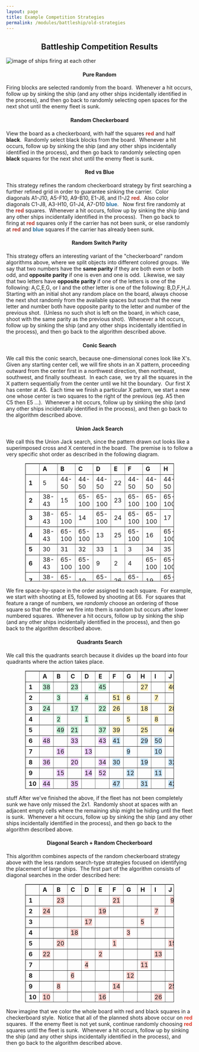 ```yaml
---
layout: page
title: Example Competition Strategies
permalink: /modules/battleship/old-strategies
---
```


<h2 style="text-align: center;">Battleship Competition Results</h2>
<p><img style="display: block; margin-left: auto; margin-right: auto;" src="https://csufullerton.instructure.com/courses/2927600/files/183043734/preview" alt="image of ships firing at each other" data-ally-user-updated-alt="image of ships firing at each other" data-api-endpoint="https://csufullerton.instructure.com/api/v1/courses/2927600/files/183043734" data-api-returntype="File" /></p>
<h4 style="text-align: center;"><strong>Pure Random</strong></h4>
<p>Firing blocks are selected randomly from the board.&nbsp; Whenever a hit occurs, follow up by sinking the ship (and any other ships incidentally identified in the process), and then go back to randomly selecting open spaces for the next shot until the enemy fleet is sunk.</p>
<h4 style="text-align: center;"><strong>Random Checkerboard</strong></h4>
<p>View the board as a checkerboard, with half the squares <span style="color: #ba372a;"><strong>red</strong></span> and half <strong>black</strong>.&nbsp; Randomly select black blocks from the board.&nbsp; Whenever a hit occurs, follow up by sinking the ship (and any other ships incidentally identified in the process), and then go back to randomly selecting open <strong>black</strong> squares for the next shot until the enemy fleet is sunk.</p>
<h4 style="text-align: center;"><strong>Red vs Blue</strong></h4>
<p>This strategy refines the random checkerboard strategy by first searching a further refined grid in order to guarantee sinking the carrier.&nbsp; Color diagonals A1-J10, A5-F10, A9-B10, E1-J6, and I1-J2 <span style="color: #ba372a;"><strong>red</strong></span>.&nbsp; Also color diagonals C1-J8, A3-H10, G1-J4, A7-D10 <span style="color: #236fa1;"><strong>blue</strong></span>.&nbsp; &nbsp;Now first fire randomly at the <span style="color: #ba372a;"><strong>red</strong></span> squares.&nbsp; Whenever a hit occurs, follow up by sinking the ship (and any other ships incidentally identified in the process).&nbsp; Then go back to firing at <span style="color: #ba372a;"><strong>red</strong></span> squares only if the carrier has not been sunk, or else randomly at <span style="color: #ba372a;"><strong>red</strong></span> and <span style="color: #236fa1;"><strong>blue</strong></span> squares if the carrier has already been sunk.</p>
<h4 style="text-align: center;"><strong>Random Switch Parity</strong></h4>
<p>This strategy offers an interesting variant of the "checkerboard" random algorithms above, where we split objects into different colored groups.&nbsp; We say that two numbers have the <strong>same parity</strong> if they are both even or both odd, and <strong>opposite parity</strong> if one is even and one is odd.&nbsp; Likewise, we say that two letters have <strong>opposite parity</strong> if one of the letters is one of the following: A,C,E,G, or I and the other letter is one of the following: B,D,F,H,J.&nbsp; Starting with an initial shot any random place on the board, always choose the next shot randomly from the available spaces but such that the new letter and number both have opposite parity to the letter and number of the previous shot.&nbsp; (Unless no such shot is left on the board, in which case, shoot with the same parity as the previous shot).&nbsp; Whenever a hit occurs, follow up by sinking the ship (and any other ships incidentally identified in the process), and then go back to the algorithm described above.</p>
<h4 style="text-align: center;"><strong>Conic Search</strong></h4>
<p>We call this the conic search, because one-dimensional cones look like X's.&nbsp; Given any starting center cell, we will fire shots in an X pattern, proceeding outward from the center first in a northwest direction, then northeast, southwest, and finally southeast.&nbsp; In each case,&nbsp; we try all the squares in the X pattern sequentially from the center until we hit the boundary.&nbsp; Our first X has center at A5.&nbsp; Each time we finish a particular X pattern, we start a new one whose center is two squares to the right of the previous (eg. A5 then C5 then E5 ...).&nbsp; Whenever a hit occurs, follow up by sinking the ship (and any other ships incidentally identified in the process), and then go back to the algorithm described above.</p>
<h4 style="text-align: center;"><strong>Union Jack Search</strong></h4>
<p style="text-align: left;">We call this the Union Jack search, since the pattern drawn out looks like a superimposed cross and X centered in the board.&nbsp; The premise is to follow a very specific shot order as described in the following diagram.</p>
<table style="border-collapse: collapse; width: 79.848%; height: 319px; margin-left: auto; margin-right: auto;" border="1">
    <tbody>
        <tr style="height: 29px;">
            <td style="width: 5%; height: 29px;"></td>
            <td style="width: 7.96997%; height: 29px;"><strong>A</strong></td>
            <td style="width: 9.2145%; height: 29px;"><strong>B</strong></td>
            <td style="width: 9.89163%; height: 29px;"><strong>C</strong></td>
            <td style="width: 8.96954%; height: 29px;"><strong>D</strong></td>
            <td style="width: 4.52167%; height: 29px;"><strong>E</strong></td>
            <td style="width: 9.0312%; height: 29px;"><strong>F</strong></td>
            <td style="width: 9.429%; height: 29px;"><strong>G</strong></td>
            <td style="width: 9.92215%; height: 29px;"><strong>H</strong></td>
            <td style="width: 14.1132%; height: 29px;"><strong>I</strong></td>
            <td style="width: 29.384%; height: 29px;"><strong>J</strong></td>
        </tr>
        <tr style="height: 29px;">
            <td style="width: 5%; height: 29px;"><strong>1</strong></td>
            <td style="width: 7.96997%; height: 29px;">5</td>
            <td style="width: 9.2145%; height: 29px;">44-50</td>
            <td style="width: 9.89163%; height: 29px;">44-50</td>
            <td style="width: 8.96954%; height: 29px;">44-50</td>
            <td style="width: 4.52167%; height: 29px;">22</td>
            <td style="width: 9.0312%; height: 29px;">44-50</td>
            <td style="width: 9.429%; height: 29px;">44-50</td>
            <td style="width: 9.92215%; height: 29px;">44-50</td>
            <td style="width: 14.1132%; height: 29px;">44-50</td>
            <td style="width: 29.384%; height: 29px; text-align: center;">7</td>
        </tr>
        <tr style="height: 29px;">
            <td style="width: 5%; height: 29px;"><strong>2</strong></td>
            <td style="width: 7.96997%; height: 29px;">38-43</td>
            <td style="width: 9.2145%; height: 29px;">15</td>
            <td style="width: 9.89163%; height: 29px;">65-100</td>
            <td style="width: 8.96954%; height: 29px;">65-100</td>
            <td style="width: 4.52167%; height: 29px;">23</td>
            <td style="width: 9.0312%; height: 29px;">65-100</td>
            <td style="width: 9.429%; height: 29px;">65-100</td>
            <td style="width: 9.92215%; height: 29px;">65-100</td>
            <td style="width: 14.1132%; height: 29px;">18</td>
            <td style="width: 29.384%; height: 29px;">51-57</td>
        </tr>
        <tr style="height: 29px;">
            <td style="width: 5%; height: 29px;"><strong>3</strong></td>
            <td style="width: 7.96997%; height: 29px;"><strong></strong>38-43</td>
            <td style="width: 9.2145%; height: 29px;">65-100</td>
            <td style="width: 9.89163%; height: 29px;">14</td>
            <td style="width: 8.96954%; height: 29px;">65-100</td>
            <td style="width: 4.52167%; height: 29px;">24</td>
            <td style="width: 9.0312%; height: 29px;">65-100</td>
            <td style="width: 9.429%; height: 29px;">65-100</td>
            <td style="width: 9.92215%; height: 29px;">17</td>
            <td style="width: 14.1132%; height: 29px;">65-100</td>
            <td style="width: 29.384%; height: 29px;">51-57</td>
        </tr>
        <tr style="height: 29px;">
            <td style="width: 5%; height: 29px;"><strong>4</strong></td>
            <td style="width: 7.96997%; height: 29px;"><strong></strong>38-43</td>
            <td style="width: 9.2145%; height: 29px;">65-100</td>
            <td style="width: 9.89163%; height: 29px;">65-100</td>
            <td style="width: 8.96954%; height: 29px;">13</td>
            <td style="width: 4.52167%; height: 29px;">25</td>
            <td style="width: 9.0312%; height: 29px;">65-100</td>
            <td style="width: 9.429%; height: 29px;">16</td>
            <td style="width: 9.92215%; height: 29px;">65-100</td>
            <td style="width: 14.1132%; height: 29px;">65-100</td>
            <td style="width: 29.384%; height: 29px;">51-57</td>
        </tr>
        <tr style="height: 29px;">
            <td style="width: 5%; height: 29px;"><strong>5</strong></td>
            <td style="width: 7.96997%; height: 29px;">30</td>
            <td style="width: 9.2145%; height: 29px;">31</td>
            <td style="width: 9.89163%; height: 29px;">32</td>
            <td style="width: 8.96954%; height: 29px;">33</td>
            <td style="width: 4.52167%; height: 29px;">1</td>
            <td style="width: 9.0312%; height: 29px;">3</td>
            <td style="width: 9.429%; height: 29px;">34</td>
            <td style="width: 9.92215%; height: 29px;">35</td>
            <td style="width: 14.1132%; height: 29px;">36</td>
            <td style="width: 29.384%; height: 29px;">37</td>
        </tr>
        <tr style="height: 29px;">
            <td style="width: 5%; height: 29px;"><strong>6</strong></td>
            <td style="width: 7.96997%; height: 29px;"><strong></strong>38-43</td>
            <td style="width: 9.2145%; height: 29px;">65-100</td>
            <td style="width: 9.89163%; height: 29px;">65-100</td>
            <td style="width: 8.96954%; height: 29px;">9</td>
            <td style="width: 4.52167%; height: 29px;">2</td>
            <td style="width: 9.0312%; height: 29px;">4</td>
            <td style="width: 9.429%; height: 29px;">65-100</td>
            <td style="width: 9.92215%; height: 29px;">65-100</td>
            <td style="width: 14.1132%; height: 29px;">65-100</td>
            <td style="width: 29.384%; height: 29px;">51-57</td>
        </tr>
        <tr style="height: 29px;">
            <td style="width: 5%; height: 29px;"><strong>7</strong></td>
            <td style="width: 7.96997%; height: 29px;"><strong></strong>38-43</td>
            <td style="width: 9.2145%; height: 29px;">65-100</td>
            <td style="width: 9.89163%; height: 29px;">10</td>
            <td style="width: 8.96954%; height: 29px;">65-100</td>
            <td style="width: 4.52167%; height: 29px;">26</td>
            <td style="width: 9.0312%; height: 29px;">65-100</td>
            <td style="width: 9.429%; height: 29px;">19</td>
            <td style="width: 9.92215%; height: 29px;">65-100</td>
            <td style="width: 14.1132%; height: 29px;">65-100</td>
            <td style="width: 29.384%; height: 29px;">51-57</td>
        </tr>
        <tr style="height: 29px;">
            <td style="width: 5%; height: 29px;"><strong>8</strong></td>
            <td style="width: 7.96997%; height: 29px;"><strong></strong>38-43</td>
            <td style="width: 9.2145%; height: 29px;">11</td>
            <td style="width: 9.89163%; height: 29px;">65-100</td>
            <td style="width: 8.96954%; height: 29px;">65-100</td>
            <td style="width: 4.52167%; height: 29px;">27</td>
            <td style="width: 9.0312%; height: 29px;">65-100</td>
            <td style="width: 9.429%; height: 29px;">65-100</td>
            <td style="width: 9.92215%; height: 29px;">20</td>
            <td style="width: 14.1132%; height: 29px;">65-100</td>
            <td style="width: 29.384%; height: 29px;">51-57</td>
        </tr>
        <tr style="height: 29px;">
            <td style="width: 5%; height: 29px;"><strong>9</strong></td>
            <td style="width: 7.96997%; height: 29px;">12</td>
            <td style="width: 9.2145%; height: 29px;">65-100</td>
            <td style="width: 9.89163%; height: 29px;">65-100</td>
            <td style="width: 8.96954%; height: 29px;">65-100</td>
            <td style="width: 4.52167%; height: 29px;">28</td>
            <td style="width: 9.0312%; height: 29px;">65-100</td>
            <td style="width: 9.429%; height: 29px;">65-100</td>
            <td style="width: 9.92215%; height: 29px;">65-100</td>
            <td style="width: 14.1132%; height: 29px;">21</td>
            <td style="width: 29.384%; height: 29px;">51-57</td>
        </tr>
        <tr style="height: 29px;">
            <td style="width: 5%; height: 29px;"><strong>10</strong></td>
            <td style="width: 7.96997%; height: 29px;">6</td>
            <td style="width: 9.2145%; height: 29px;">58-64</td>
            <td style="width: 9.89163%; height: 29px;">58-64</td>
            <td style="width: 8.96954%; height: 29px;">58-64</td>
            <td style="width: 4.52167%; height: 29px;">29</td>
            <td style="width: 9.0312%; height: 29px;">58-64</td>
            <td style="width: 9.429%; height: 29px;">58-64</td>
            <td style="width: 9.92215%; height: 29px;">58-64</td>
            <td style="width: 14.1132%; height: 29px;">58-64</td>
            <td style="width: 29.384%; height: 29px;">8</td>
        </tr>
    </tbody>
</table>
<p>We fire space-by-space in the order assigned to each square.&nbsp; For example, we start with shooting at E5, followed by shooting at E6.&nbsp; For squares that feature a range of numbers, we <em>randomly</em> choose an ordering of those square so that the order we fire into them is random but occurs after lower numbered squares.&nbsp; Whenever a hit occurs, follow up by sinking the ship (and any other ships incidentally identified in the process), and then go back to the algorithm described above.</p>
<h4 style="text-align: center;"><strong>Quadrants Search</strong></h4>
<p>We call this the quadrants search because it divides up the board into four quadrants where the action takes place.</p>
<table style="border-collapse: collapse; width: 79.848%; height: 319px; margin-left: auto; margin-right: auto;" border="1">
    <tbody>
        <tr style="height: 29px;">
            <td style="width: 5%; height: 29px;"></td>
            <td style="width: 7.96997%; height: 29px;"><strong>A</strong></td>
            <td style="width: 9.2145%; height: 29px;"><strong>B</strong></td>
            <td style="width: 9.89163%; height: 29px;"><strong>C</strong></td>
            <td style="width: 8.0335%; height: 29px;"><strong>D</strong></td>
            <td style="width: 8.73384%; height: 29px;"><strong>E</strong></td>
            <td style="width: 7.93917%; height: 29px;"><strong>F</strong></td>
            <td style="width: 8.80501%; height: 29px;"><strong>G</strong></td>
            <td style="width: 11.3262%; height: 29px;"><strong>H</strong></td>
            <td style="width: 11.1491%; height: 29px;"><strong>I</strong></td>
            <td style="width: 29.384%; height: 29px;"><strong>J</strong></td>
        </tr>
        <tr style="height: 29px;">
            <td style="width: 5%; height: 29px;"><strong>1</strong></td>
            <td style="width: 7.96997%; height: 29px;"><span style="background-color: #bfedd2;">38</span></td>
            <td style="width: 9.2145%; height: 29px;"></td>
            <td style="width: 9.89163%; height: 29px;"><span style="background-color: #bfedd2;">23</span></td>
            <td style="width: 8.0335%; height: 29px;"></td>
            <td style="width: 8.73384%; height: 29px;"><span style="background-color: #bfedd2;">45</span></td>
            <td style="width: 7.93917%; height: 29px;"></td>
            <td style="width: 8.80501%; height: 29px;"></td>
            <td style="width: 11.3262%; height: 29px;"><span style="background-color: #fbeeb8;">27</span></td>
            <td style="width: 11.1491%; height: 29px;"></td>
            <td style="width: 29.384%; height: 29px; text-align: center;"><span style="background-color: #fbeeb8;">40</span></td>
        </tr>
        <tr style="height: 29px;">
            <td style="width: 5%; height: 29px;"><strong>2</strong></td>
            <td style="width: 7.96997%; height: 29px;"></td>
            <td style="width: 9.2145%; height: 29px;"><span style="background-color: #bfedd2;">3</span></td>
            <td style="width: 9.89163%; height: 29px;"></td>
            <td style="width: 8.0335%; height: 29px;"><span style="background-color: #bfedd2;">4</span></td>
            <td style="width: 8.73384%; height: 29px;"></td>
            <td style="width: 7.93917%; height: 29px;"><span style="background-color: #fbeeb8;">51</span></td>
            <td style="width: 8.80501%; height: 29px;"><span style="background-color: #fbeeb8;">6</span></td>
            <td style="width: 11.3262%; height: 29px;"></td>
            <td style="width: 11.1491%; height: 29px;"><span style="background-color: #fbeeb8;">7</span></td>
            <td style="width: 29.384%; height: 29px;"></td>
        </tr>
        <tr style="height: 29px;">
            <td style="width: 5%; height: 29px;"><strong>3</strong></td>
            <td style="width: 7.96997%; height: 29px;"><span style="background-color: #bfedd2;">24</span></td>
            <td style="width: 9.2145%; height: 29px;"></td>
            <td style="width: 9.89163%; height: 29px;"><span style="background-color: #bfedd2;">17</span></td>
            <td style="width: 8.0335%; height: 29px;"></td>
            <td style="width: 8.73384%; height: 29px;"><span style="background-color: #bfedd2;">22</span></td>
            <td style="width: 7.93917%; height: 29px;"><span style="background-color: #fbeeb8;">26</span></td>
            <td style="width: 8.80501%; height: 29px;"></td>
            <td style="width: 11.3262%; height: 29px;"><span style="background-color: #fbeeb8;">18</span></td>
            <td style="width: 11.1491%; height: 29px;"></td>
            <td style="width: 29.384%; height: 29px;"><span style="background-color: #fbeeb8;">28</span></td>
        </tr>
        <tr style="height: 29px;">
            <td style="width: 5%; height: 29px;"><strong>4</strong></td>
            <td style="width: 7.96997%; height: 29px;"></td>
            <td style="width: 9.2145%; height: 29px;"><span style="background-color: #bfedd2;">2</span></td>
            <td style="width: 9.89163%; height: 29px;"></td>
            <td style="width: 8.0335%; height: 29px;"><span style="background-color: #bfedd2;">1</span></td>
            <td style="width: 8.73384%; height: 29px;"></td>
            <td style="width: 7.93917%; height: 29px;"></td>
            <td style="width: 8.80501%; height: 29px;"><span style="background-color: #fbeeb8;">5</span></td>
            <td style="width: 11.3262%; height: 29px;"></td>
            <td style="width: 11.1491%; height: 29px;"><span style="background-color: #fbeeb8;">8</span></td>
            <td style="width: 29.384%; height: 29px;"></td>
        </tr>
        <tr style="height: 29px;">
            <td style="width: 5%; height: 29px;"><strong>5</strong></td>
            <td style="width: 7.96997%; height: 29px;"></td>
            <td style="width: 9.2145%; height: 29px;"><span style="background-color: #bfedd2;">49</span></td>
            <td style="width: 9.89163%; height: 29px;"><span style="background-color: #bfedd2;">21</span></td>
            <td style="width: 8.0335%; height: 29px;"></td>
            <td style="width: 8.73384%; height: 29px;"><span style="background-color: #bfedd2;">37</span></td>
            <td style="width: 7.93917%; height: 29px;"><span style="background-color: #fbeeb8;">39</span></td>
            <td style="width: 8.80501%; height: 29px;"></td>
            <td style="width: 11.3262%; height: 29px;"><span style="background-color: #fbeeb8;">25</span></td>
            <td style="width: 11.1491%; height: 29px;"></td>
            <td style="width: 29.384%; height: 29px;"><span style="background-color: #fbeeb8;">46</span></td>
        </tr>
        <tr style="height: 29px;">
            <td style="width: 5%; height: 29px;"><strong>6</strong></td>
            <td style="width: 7.96997%; height: 29px;"><span style="background-color: #eccafa;">48</span></td>
            <td style="width: 9.2145%; height: 29px;"></td>
            <td style="width: 9.89163%; height: 29px;"><span style="background-color: #eccafa;">33</span></td>
            <td style="width: 8.0335%; height: 29px;"></td>
            <td style="width: 8.73384%; height: 29px;"><span style="background-color: #eccafa;">43</span></td>
            <td style="width: 7.93917%; height: 29px;"><span style="background-color: #c2e0f4;">41</span></td>
            <td style="width: 8.80501%; height: 29px;"></td>
            <td style="width: 11.3262%; height: 29px;"><span style="background-color: #c2e0f4;">29</span></td>
            <td style="width: 11.1491%; height: 29px;"><span style="background-color: #c2e0f4;">50</span></td>
            <td style="width: 29.384%; height: 29px;"></td>
        </tr>
        <tr style="height: 29px;">
            <td style="width: 5%; height: 29px;"><strong>7</strong></td>
            <td style="width: 7.96997%; height: 29px;"></td>
            <td style="width: 9.2145%; height: 29px;"><span style="background-color: #eccafa;">16</span></td>
            <td style="width: 9.89163%; height: 29px;"></td>
            <td style="width: 8.0335%; height: 29px;"><span style="background-color: #eccafa;">13</span></td>
            <td style="width: 8.73384%; height: 29px;"></td>
            <td style="width: 7.93917%; height: 29px;"></td>
            <td style="width: 8.80501%; height: 29px;"><span style="background-color: #c2e0f4;">9</span></td>
            <td style="width: 11.3262%; height: 29px;"></td>
            <td style="width: 11.1491%; height: 29px;"><span style="background-color: #c2e0f4;">10</span></td>
            <td style="width: 29.384%; height: 29px;"></td>
        </tr>
        <tr style="height: 29px;">
            <td style="width: 5%; height: 29px;"><strong>8</strong></td>
            <td style="width: 7.96997%; height: 29px;"><span style="background-color: #eccafa;">36</span></td>
            <td style="width: 9.2145%; height: 29px;"></td>
            <td style="width: 9.89163%; height: 29px;"><span style="background-color: #eccafa;">20</span></td>
            <td style="width: 8.0335%; height: 29px;"></td>
            <td style="width: 8.73384%; height: 29px;"><span style="background-color: #eccafa;">34</span></td>
            <td style="width: 7.93917%; height: 29px;"><span style="background-color: #c2e0f4;">30</span></td>
            <td style="width: 8.80501%; height: 29px;"></td>
            <td style="width: 11.3262%; height: 29px;"><span style="background-color: #c2e0f4;">19</span></td>
            <td style="width: 11.1491%; height: 29px;"></td>
            <td style="width: 29.384%; height: 29px;"><span style="background-color: #c2e0f4;">32</span></td>
        </tr>
        <tr style="height: 29px;">
            <td style="width: 5%; height: 29px;"><strong>9</strong></td>
            <td style="width: 7.96997%; height: 29px;"></td>
            <td style="width: 9.2145%; height: 29px;"><span style="background-color: #eccafa;">15</span></td>
            <td style="width: 9.89163%; height: 29px;"></td>
            <td style="width: 8.0335%; height: 29px;"><span style="background-color: #eccafa;">14</span></td>
            <td style="width: 8.73384%; height: 29px;"><span style="background-color: #eccafa;">52</span></td>
            <td style="width: 7.93917%; height: 29px;"></td>
            <td style="width: 8.80501%; height: 29px;"><span style="background-color: #c2e0f4;">12</span></td>
            <td style="width: 11.3262%; height: 29px;"></td>
            <td style="width: 11.1491%; height: 29px;"><span style="background-color: #c2e0f4;">11</span></td>
            <td style="width: 29.384%; height: 29px;"></td>
        </tr>
        <tr style="height: 29px;">
            <td style="width: 5%; height: 29px;"><strong>10</strong></td>
            <td style="width: 7.96997%; height: 29px;"><span style="background-color: #eccafa;">44</span></td>
            <td style="width: 9.2145%; height: 29px;"></td>
            <td style="width: 9.89163%; height: 29px;"><span style="background-color: #eccafa;">35</span></td>
            <td style="width: 8.0335%; height: 29px;"></td>
            <td style="width: 8.73384%; height: 29px;"></td>
            <td style="width: 7.93917%; height: 29px;"><span style="background-color: #c2e0f4;">47</span></td>
            <td style="width: 8.80501%; height: 29px;"></td>
            <td style="width: 11.3262%; height: 29px;"><span style="background-color: #c2e0f4;">31</span></td>
            <td style="width: 11.1491%; height: 29px;"></td>
            <td style="width: 29.384%; height: 29px;"><span style="background-color: #c2e0f4;">42</span></td>
        </tr>
    </tbody>
</table>
<p>stuff After we've finished the above, if the fleet has not been completely sunk we have only missed the 2x1.&nbsp; Randomly shoot at spaces with an adjacent empty cells where the remaining ship might be hiding until the fleet is sunk.&nbsp; Whenever a hit occurs, follow up by sinking the ship (and any other ships incidentally identified in the process), and then go back to the algorithm described above.</p>
<h4 style="text-align: center;"><strong>Diagonal Search + Random Checkerboard</strong></h4>
<p>This algorithm combines aspects of the random checkerboard strategy above with the less random search-type strategies focused on identifying the placement of large ships.&nbsp; The first part of the algorithm consists of diagonal searches in the order described here:</p>
<table style="border-collapse: collapse; width: 79.848%; height: 319px; margin-left: auto; margin-right: auto;" border="1">
    <tbody>
        <tr style="height: 29px;">
            <td style="width: 5%; height: 29px;"></td>
            <td style="width: 7.96997%; height: 29px;"><strong>A</strong></td>
            <td style="width: 9.2145%; height: 29px;"><strong>B</strong></td>
            <td style="width: 9.89163%; height: 29px;"><strong>C</strong></td>
            <td style="width: 8.96954%; height: 29px;"><strong>D</strong></td>
            <td style="width: 7.64179%; height: 29px;"><strong>E</strong></td>
            <td style="width: 8.71918%; height: 29px;"><strong>F</strong></td>
            <td style="width: 10.209%; height: 29px;"><strong>G</strong></td>
            <td style="width: 10.8582%; height: 29px;"><strong>H</strong></td>
            <td style="width: 10.057%; height: 29px;"><strong>I</strong></td>
            <td style="width: 28.916%; height: 29px;"><strong>J</strong></td>
        </tr>
        <tr style="height: 29px;">
            <td style="width: 5%; height: 29px;"><strong>1</strong></td>
            <td style="width: 7.96997%; height: 29px;"></td>
            <td style="width: 9.2145%; height: 29px;"><span style="background-color: #f8cac6;">23</span></td>
            <td style="width: 9.89163%; height: 29px;"></td>
            <td style="width: 8.96954%; height: 29px;"></td>
            <td style="width: 7.64179%; height: 29px;"></td>
            <td style="width: 8.71918%; height: 29px;"><span style="background-color: #f8cac6;">21</span></td>
            <td style="width: 10.209%; height: 29px;"></td>
            <td style="width: 10.8582%; height: 29px;"></td>
            <td style="width: 10.057%; height: 29px;"></td>
            <td style="width: 28.916%; height: 29px; text-align: center;"><span style="background-color: #f8cac6;">9</span></td>
        </tr>
        <tr style="height: 29px;">
            <td style="width: 5%; height: 29px;"><strong>2</strong></td>
            <td style="width: 7.96997%; height: 29px;"><span style="background-color: #f8cac6;">24</span></td>
            <td style="width: 9.2145%; height: 29px;"></td>
            <td style="width: 9.89163%; height: 29px;"></td>
            <td style="width: 8.96954%; height: 29px;"></td>
            <td style="width: 7.64179%; height: 29px;"><span style="background-color: #f8cac6;">19</span></td>
            <td style="width: 8.71918%; height: 29px;"></td>
            <td style="width: 10.209%; height: 29px;"></td>
            <td style="width: 10.8582%; height: 29px;"></td>
            <td style="width: 10.057%; height: 29px;"><span style="background-color: #f8cac6;">7</span></td>
            <td style="width: 28.916%; height: 29px;"></td>
        </tr>
        <tr style="height: 29px;">
            <td style="width: 5%; height: 29px;"><strong>3</strong></td>
            <td style="width: 7.96997%; height: 29px;"></td>
            <td style="width: 9.2145%; height: 29px;"></td>
            <td style="width: 9.89163%; height: 29px;"></td>
            <td style="width: 8.96954%; height: 29px;"><span style="background-color: #f8cac6;">17</span></td>
            <td style="width: 7.64179%; height: 29px;"></td>
            <td style="width: 8.71918%; height: 29px;"></td>
            <td style="width: 10.209%; height: 29px;"></td>
            <td style="width: 10.8582%; height: 29px;"><span style="background-color: #f8cac6;">5</span></td>
            <td style="width: 10.057%; height: 29px;"></td>
            <td style="width: 28.916%; height: 29px;"></td>
        </tr>
        <tr style="height: 29px;">
            <td style="width: 5%; height: 29px;"><strong>4</strong></td>
            <td style="width: 7.96997%; height: 29px;"></td>
            <td style="width: 9.2145%; height: 29px;"></td>
            <td style="width: 9.89163%; height: 29px;"><span style="background-color: #f8cac6;">18</span></td>
            <td style="width: 8.96954%; height: 29px;"></td>
            <td style="width: 7.64179%; height: 29px;"></td>
            <td style="width: 8.71918%; height: 29px;"></td>
            <td style="width: 10.209%; height: 29px;"><span style="background-color: #f8cac6;">3</span></td>
            <td style="width: 10.8582%; height: 29px;"></td>
            <td style="width: 10.057%; height: 29px;"></td>
            <td style="width: 28.916%; height: 29px;"></td>
        </tr>
        <tr style="height: 29px;">
            <td style="width: 5%; height: 29px;"><strong>5</strong></td>
            <td style="width: 7.96997%; height: 29px;"></td>
            <td style="width: 9.2145%; height: 29px;"><span style="background-color: #f8cac6;">20</span></td>
            <td style="width: 9.89163%; height: 29px;"></td>
            <td style="width: 8.96954%; height: 29px;"></td>
            <td style="width: 7.64179%; height: 29px;"></td>
            <td style="width: 8.71918%; height: 29px;"><span style="background-color: #f8cac6;">1</span></td>
            <td style="width: 10.209%; height: 29px;"></td>
            <td style="width: 10.8582%; height: 29px;"></td>
            <td style="width: 10.057%; height: 29px;"></td>
            <td style="width: 28.916%; height: 29px;"><span style="background-color: #f8cac6;">15</span></td>
        </tr>
        <tr style="height: 29px;">
            <td style="width: 5%; height: 29px;"><strong>6</strong></td>
            <td style="width: 7.96997%; height: 29px;"><span style="background-color: #f8cac6;">22</span></td>
            <td style="width: 9.2145%; height: 29px;"></td>
            <td style="width: 9.89163%; height: 29px;"></td>
            <td style="width: 8.96954%; height: 29px;"></td>
            <td style="width: 7.64179%; height: 29px;"><span style="background-color: #f8cac6;">2</span></td>
            <td style="width: 8.71918%; height: 29px;"></td>
            <td style="width: 10.209%; height: 29px;"></td>
            <td style="width: 10.8582%; height: 29px;"></td>
            <td style="width: 10.057%; height: 29px;"><span style="background-color: #f8cac6;">13</span></td>
            <td style="width: 28.916%; height: 29px;"></td>
        </tr>
        <tr style="height: 29px;">
            <td style="width: 5%; height: 29px;"><strong>7</strong></td>
            <td style="width: 7.96997%; height: 29px;"></td>
            <td style="width: 9.2145%; height: 29px;"></td>
            <td style="width: 9.89163%; height: 29px;"></td>
            <td style="width: 8.96954%; height: 29px;"><span style="background-color: #f8cac6;">4</span></td>
            <td style="width: 7.64179%; height: 29px;"></td>
            <td style="width: 8.71918%; height: 29px;"></td>
            <td style="width: 10.209%; height: 29px;"></td>
            <td style="width: 10.8582%; height: 29px;"><span style="background-color: #f8cac6;">11</span></td>
            <td style="width: 10.057%; height: 29px;"></td>
            <td style="width: 28.916%; height: 29px;"></td>
        </tr>
        <tr style="height: 29px;">
            <td style="width: 5%; height: 29px;"><strong>8</strong></td>
            <td style="width: 7.96997%; height: 29px;"></td>
            <td style="width: 9.2145%; height: 29px;"></td>
            <td style="width: 9.89163%; height: 29px;"><span style="background-color: #f8cac6;">6</span></td>
            <td style="width: 8.96954%; height: 29px;"></td>
            <td style="width: 7.64179%; height: 29px;"></td>
            <td style="width: 8.71918%; height: 29px;"></td>
            <td style="width: 10.209%; height: 29px;"><span style="background-color: #f8cac6;">12</span></td>
            <td style="width: 10.8582%; height: 29px;"></td>
            <td style="width: 10.057%; height: 29px;"></td>
            <td style="width: 28.916%; height: 29px;"></td>
        </tr>
        <tr style="height: 29px;">
            <td style="width: 5%; height: 29px;"><strong>9</strong></td>
            <td style="width: 7.96997%; height: 29px;"></td>
            <td style="width: 9.2145%; height: 29px;"><span style="background-color: #f8cac6;">8</span></td>
            <td style="width: 9.89163%; height: 29px;"></td>
            <td style="width: 8.96954%; height: 29px;"></td>
            <td style="width: 7.64179%; height: 29px;"></td>
            <td style="width: 8.71918%; height: 29px;"><span style="background-color: #f8cac6;">14</span></td>
            <td style="width: 10.209%; height: 29px;"></td>
            <td style="width: 10.8582%; height: 29px;"></td>
            <td style="width: 10.057%; height: 29px;"></td>
            <td style="width: 28.916%; height: 29px;"><span style="background-color: #f8cac6;">25</span></td>
        </tr>
        <tr style="height: 29px;">
            <td style="width: 5%; height: 29px;"><strong>10</strong></td>
            <td style="width: 7.96997%; height: 29px;"><span style="background-color: #f8cac6;">10</span></td>
            <td style="width: 9.2145%; height: 29px;"></td>
            <td style="width: 9.89163%; height: 29px;"></td>
            <td style="width: 8.96954%; height: 29px;"></td>
            <td style="width: 7.64179%; height: 29px;"><span style="background-color: #f8cac6;">16</span></td>
            <td style="width: 8.71918%; height: 29px;"></td>
            <td style="width: 10.209%; height: 29px;"></td>
            <td style="width: 10.8582%; height: 29px;"></td>
            <td style="width: 10.057%; height: 29px;"><span style="background-color: #f8cac6;">26</span></td>
            <td style="width: 28.916%; height: 29px;"></td>
        </tr>
    </tbody>
</table>
<p>Now imagine that we color the whole board with red and black squares in a checkerboard style.&nbsp; Notice that all of the planned shots above occur on <span style="color: #e03e2d;"><strong>red</strong></span> squares.&nbsp; If the enemy fleet is not yet sunk, continue randomly choosing <span style="color: #e03e2d;"><strong>red</strong></span> squares until the fleet is sunk.&nbsp; Whenever a hit occurs, follow up by sinking the ship (and any other ships incidentally identified in the process), and then go back to the algorithm described above.</p>
<p>&nbsp;</p>


